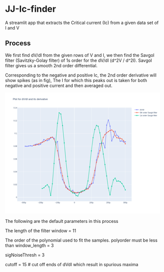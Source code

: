 # JJ-Ic-finder

A streamlit app  that extracts the  Critical current (Ic) from a given data set of I and V

## Process

We first find dV/dI from the given rows of V and I, we then find the Savgol filter (Savitzky-Golay filter) of 1s order for the dV/dI (d^2V / d^2I). Savgol filter  gives us a smooth 2nd order differential.

Corresponding to the negative and positive Ic, the 2nd order derivative will show spikes (as in fig), The I for which this peaks out is taken for both negative and positive current and then averaged out.

![samplePlot](https://github.com/iamashwin99/JJ-Ic-finder/blob/main/README.assets/samplePlot.png?raw=true)



The following are the default parameters in this process

The length of the filter window = 11

The order of the polynomial used to fit the samples. polyorder must be less than window_length = 3

sigNoiseThresh = 3

cutoff = 15 # cut off ends of dVdI which result in spurious maxima

